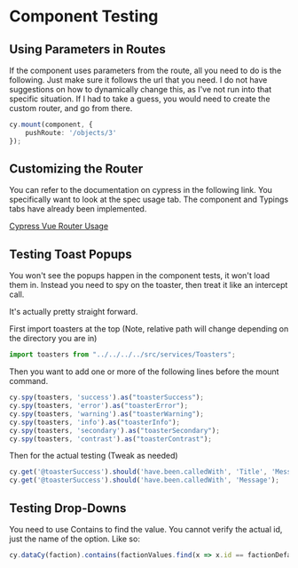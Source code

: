
# Component Testing

## Using Parameters in Routes

If the component uses parameters from the route, all you need to do is the following.  Just make sure it follows the url
that you need.  I do not have suggestions on how to dynamically change this, as I've not run into that specific situation.
If I had to take a guess, you would need to create the custom router, and go from there.

```typescript
cy.mount(component, {
    pushRoute: '/objects/3'
});
```

## Customizing the Router

You can refer to the documentation on cypress in the following link.  You specifically want to look at the spec usage tab.
The component and Typings tabs have already been implemented.

[Cypress Vue Router Usage](https://docs.cypress.io/guides/component-testing/vue/examples#Vue-3)

## Testing Toast Popups

You won't see the popups happen in the component tests, it won't load them in.  Instead you need to spy on the toaster,
then treat it like an intercept call.

It's actually pretty straight forward.

First import toasters at the top (Note, relative path will change depending on the directory you are in)

```typescript
import toasters from "../../../../src/services/Toasters";
```

Then you want to add one or more of the following lines before the mount command.

```typescript
cy.spy(toasters, 'success').as("toasterSuccess");
cy.spy(toasters, 'error').as("toasterError");
cy.spy(toasters, 'warning').as("toasterWarning");
cy.spy(toasters, 'info').as("toasterInfo");
cy.spy(toasters, 'secondary').as("toasterSecondary");
cy.spy(toasters, 'contrast').as("toasterContrast");
```

Then for the actual testing (Tweak as needed)

```typescript
cy.get('@toasterSuccess').should('have.been.calledWith', 'Title', 'Message');
cy.get('@toasterSuccess').should('have.been.calledWith', 'Message');
```

## Testing Drop-Downs

You need to use Contains to find the value.  You cannot verify the actual id, just the name of the option. Like so:

```typescript
cy.dataCy(faction).contains(factionValues.find(x => x.id == factionDefaultValue).name);
```

